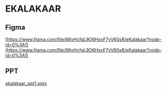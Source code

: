 # EKALAKAAR


## Figma
[https://www.figma.com/file/66yHcfgL9O6HxvF7yV60sR/eKalakaar?node-id=0%3A1](https://www.figma.com/file/66yHcfgL9O6HxvF7yV60sR/eKalakaar?node-id=0%3A1)

## PPT
[ekalakaar_ppt1.pptx](https://github.com/Ekalakaar/source/files/10566555/ekalakaar_ppt1.pptx)


